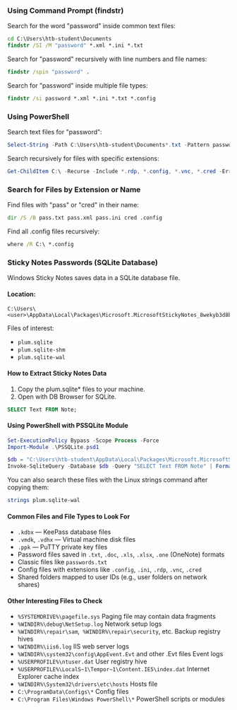 ### Using Command Prompt (findstr)
Search for the word "password" inside common text files:

```cmd
cd C:\Users\htb-student\Documents
findstr /SI /M "password" *.xml *.ini *.txt
```

Search for "password" recursively with line numbers and file names:

```cmd
findstr /spin "password" .
```

Search for "password" inside multiple file types:

```cmd
findstr /si password *.xml *.ini *.txt *.config
```

### Using PowerShell
Search text files for "password":

```powershell
Select-String -Path C:\Users\htb-student\Documents*.txt -Pattern password
```

Search recursively for files with specific extensions:

```powershell
Get-ChildItem C:\ -Recurse -Include *.rdp, *.config, *.vnc, *.cred -ErrorAction Ignore
```

### Search for Files by Extension or Name
Find files with "pass" or "cred" in their name:

```cmd
dir /S /B pass.txt pass.xml pass.ini cred .config
```

Find all .config files recursively:

```cmd
where /R C:\ *.config
```

### Sticky Notes Passwords (SQLite Database)
Windows Sticky Notes saves data in a SQLite database file.

#### Location:
```
C:\Users\<user>\AppData\Local\Packages\Microsoft.MicrosoftStickyNotes_8wekyb3d8bbwe\LocalState\
```
Files of interest:
- `plum.sqlite`
- `plum.sqlite-shm`
- `plum.sqlite-wal`

#### How to Extract Sticky Notes Data
1. Copy the plum.sqlite* files to your machine.
2. Open with DB Browser for SQLite.
```sql
SELECT Text FROM Note;
```

#### Using PowerShell with PSSQLite Module
```powershell
Set-ExecutionPolicy Bypass -Scope Process -Force
Import-Module .\PSSQLite.psd1

$db = "C:\Users\htb-student\AppData\Local\Packages\Microsoft.MicrosoftStickyNotes_8wekyb3d8bbwe\LocalState\plum.sqlite"
Invoke-SqliteQuery -Database $db -Query "SELECT Text FROM Note" | Format-Table -Wrap
```

You can also search these files with the Linux strings command after copying them:

```bash
strings plum.sqlite-wal
```

#### Common Files and File Types to Look For
- `.kdbx` — KeePass database files
- `.vmdk`, `.vdhx` — Virtual machine disk files
- `.ppk` — PuTTY private key files
- Password files saved in `.txt`, `.doc`, `.xls`, `.xlsx`, `.one` (OneNote) formats
- Classic files like `passwords.txt`
- Config files with extensions like `.config`, `.ini`, `.rdp`, `.vnc`, `.cred`
- Shared folders mapped to user IDs (e.g., user folders on network shares)



#### Other Interesting Files to Check
- `%SYSTEMDRIVE%\pagefile.sys`	Paging file may contain data fragments
- `%WINDIR%\debug\NetSetup.log`	Network setup logs
- `%WINDIR%\repair\sam`,` %WINDIR%\repair\security`, etc.	Backup registry hives
- `%WINDIR%\iis6.log`	IIS web server logs
- `%WINDIR%\system32\config\AppEvent.Evt` and other .Evt files	Event logs
- `%USERPROFILE%\ntuser.dat`	User registry hive
- `%USERPROFILE%\LocalS~1\Tempor~1\Content.IE5\index.dat`	Internet Explorer cache index
- `%WINDIR%\System32\drivers\etc\hosts`	Hosts file
- `C:\ProgramData\Configs\*`	Config files
- `C:\Program Files\Windows PowerShell\*`	PowerShell scripts or modules
